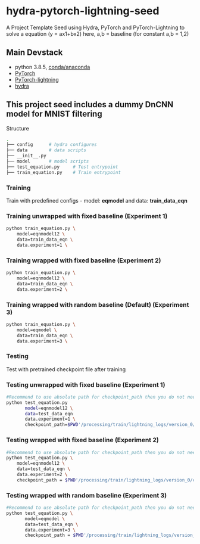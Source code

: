 # hydra-pytorch-lightning-seed
A Project Template Seed using Hydra, PyTorch and PyTorch-Lightning to solve a equation (y = ax1+bx2) here, a,b = baseline (for constant a,b = 1,2)

## Main Devstack
- python 3.8.5, [conda/anaconda](https://www.anaconda.com/)
- [PyTorch](https://pytorch.org/)
- [PyTorch-lightning](https://www.pytorchlightning.ai/)
- [hydra](https://hydra.cc/)

## This project seed includes a dummy DnCNN model for MNIST filtering
Structure
```bash
.
├── config      # hydra configures
├── data        # data scripts
├── __init__.py
├── model       # model scripts
├── test_equation.py     # Test entrypoint
├── train_equation.py    # Train entrypoint
```

### Training

Train with predefined configs - model: **eqmodel** and data: **train_data_eqn**


### Training unwrapped with fixed baseline (Experiment 1)
```bash
python train_equation.py \
    model=eqnmodel12 \
    data=train_data_eqn \
    data.experiment=1 \
```

### Training wrapped with fixed baseline (Experiment 2)
```bash
python train_equation.py \
    model=eqnmodel12 \
    data=train_data_eqn \
    data.experiment=2 \
```
### Training wrapped with random baseline (Default) (Experiment 3)
```bash
python train_equation.py \
    model=eqmodel \
    data=train_data_eqn \
    data.experiment=3 \
```
### Testing
Test with pretrained checkpoint file after training 


### Testing unwrapped with fixed baseline (Experiment 1)
```bash
#Recommend to use absolute path for checkpoint_path then you do not need extract $PWD
python test_equation.py 
       model=eqnmodel12 \
       data=test_data_eqn 
       data.experiment=1 \
       checkpoint_path=$PWD'/processing/train/lightning_logs/version_0/checkpoints/epoch\=25-step\=2599.ckpt'
```

### Testing wrapped with fixed baseline (Experiment 2)
```bash
#Recommend to use absolute path for checkpoint_path then you do not need extract $PWD
python test_equation.py \
    model=eqnmodel12 \
    data=test_data_eqn \
    data.experiment=2 \
    checkpoint_path = $PWD'/processing/train/lightning_logs/version_0/checkpoints/epoch\=25-step\=2599.ckpt'
```
### Testing wrapped with random baseline (Experiment 3)
```bash
#Recommend to use absolute path for checkpoint_path then you do not need extract $PWD
python test_equation.py \
       model=eqmodel \
       data=test_data_eqn \
       data.experiment=3 \
       checkpoint_path = $PWD'/processing/train/lightning_logs/version_0/checkpoints/epoch\=25-step\=2599.ckpt'
```